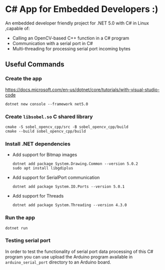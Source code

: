 # C# App for Embedded Developers :)

An embedded developer friendly project for .NET 5.0 with C# in Linux ,capable of:

- Calling an OpenCV-based C++ function in a C# program
- Communication with a serial port in C#
- Multi-threading for processing serial port incoming bytes

## Useful Commands

### Create the app

https://docs.microsoft.com/en-us/dotnet/core/tutorials/with-visual-studio-code

```console
dotnet new console --framework net5.0
```

### Create `libsobel.so` C shared library

```console
cmake -S sobel_opencv_cpp/src -B sobel_opencv_cpp/build
cmake --build sobel_opencv_cpp/build
```
### Install .NET dependencies

-   Add support for Bitmap images

    ```console
    dotnet add package System.Drawing.Common --version 5.0.2
    sudo apt install libgdiplus
    ```

-   Add support for SerialPort communication

    ```console
    dotnet add package System.IO.Ports --version 5.0.1
    ```

-   Add support for Threads

    ```console
    dotnet add package System.Threading --version 4.3.0
    ```
### Run the app

```console
dotnet run
```

### Testing serial port

In order to test the functionality of serial port data processing of this C# program you can use upload the Arduino program available in `arduino_serial_port` directory to an Arduino board.

